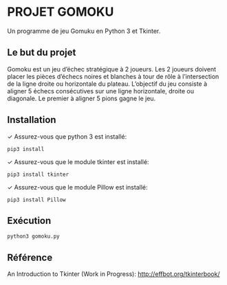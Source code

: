 # PROJET GOMOKU

Un programme de jeu Gomuku en Python 3 et Tkinter.
## Le but du projet
Gomoku est un jeu d’échec stratégique à 2 joueurs. Les 2 joueurs doivent placer les pièces d’échecs noires et blanches à tour de rôle à l’intersection de la ligne droite ou horizontale du plateau. L’objectif du jeu consiste à aligner 5 échecs consécutives sur une ligne horizontale, droite ou diagonale. Le premier à aligner 5 pions gagne le jeu.
## Installation
✓ Assurez-vous que python 3 est installé:
```shell
pip3 install 
```
✓ Assurez-vous que le module tkinter est installé:
```shell
pip3 install tkinter
```
✓ Assurez-vous que le module Pillow est installé:
```shell
pip3 install Pillow
```
## Exécution
```shell
python3 gomoku.py
```
## Référence
An Introduction to Tkinter (Work in Progress): http://effbot.org/tkinterbook/
